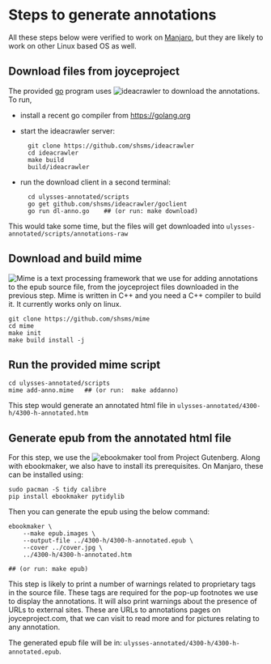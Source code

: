 # Steps to generate annotations

All these steps below were verified to work on [Manjaro](https://manjaro.org/),  but they are likely to work on other Linux based OS as well.

## Download files from joyceproject

The provided [go](https://golang.org/) program uses ![ideacrawler](https://github.com/shsms/ideacrawler) to download the annotations.  To run,

- install a recent go compiler from https://golang.org

- start the ideacrawler server:

		git clone https://github.com/shsms/ideacrawler
		cd ideacrawler
		make build
		build/ideacrawler

- run the download client in a second terminal:

		cd ulysses-annotated/scripts
		go get github.com/shsms/ideacrawler/goclient
		go run dl-anno.go    ## (or run: make download)

This would take some time,  but the files will get downloaded into `ulysses-annotated/scripts/annotations-raw`

## Download and build mime

![Mime](https://github.com/shsms/mime) is a text processing framework that we use for adding annotations to the epub source file,  from the joyceproject files downloaded in the previous step.  Mime is written in C++ and you need a C++ compiler to build it.  It currently works only on linux.

    git clone https://github.com/shsms/mime
	cd mime
	make init
	make build install -j

## Run the provided mime script

	cd ulysses-annotated/scripts
    mime add-anno.mime   ## (or run:  make addanno)

This step would generate an annotated html file in `ulysses-annotated/4300-h/4300-h-annotated.htm`

## Generate epub from the annotated html file

For this step,  we use the ![ebookmaker](https://github.com/gutenbergtools/ebookmaker) tool from Project Gutenberg.  Along with ebookmaker,  we also have to install its prerequisites.  On Manjaro,  these can be installed using:

	sudo pacman -S tidy calibre
	pip install ebookmaker pytidylib

Then you can generate the epub using the below command:

	ebookmaker \
		--make epub.images \
		--output-file ../4300-h/4300-h-annotated.epub \
		--cover ../cover.jpg \
		../4300-h/4300-h-annotated.htm

	## (or run: make epub)

This step is likely to print a number of warnings related to proprietary tags in the source file.  These tags are required for the pop-up footnotes we use to display the annotations.  It will also print warnings about the presence of URLs to external sites.  These are URLs to annotations pages on joyceproject.com,  that we can visit to read more and for pictures relating to any annotation.

The generated epub file will be in: `ulysses-annotated/4300-h/4300-h-annotated.epub`.
